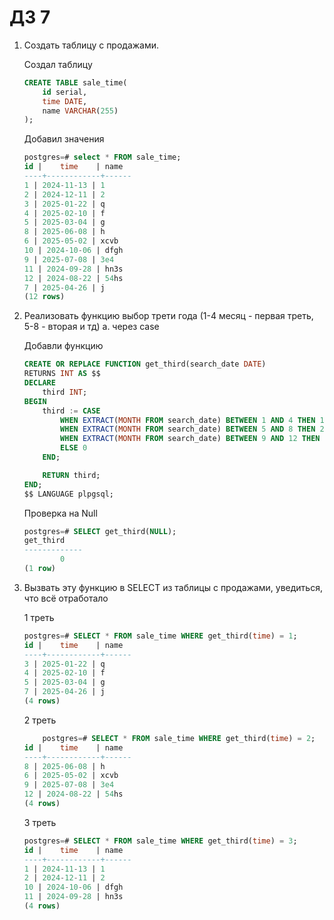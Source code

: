 # ДЗ 7

1. Создать таблицу с продажами.

    Создал таблицу

    ```sql
    CREATE TABLE sale_time(  
        id serial,
        time DATE,
        name VARCHAR(255)
    );
    ```

    Добавил значения

    ```sql
    postgres=# select * FROM sale_time;
    id |    time    | name 
    ----+------------+------
    1 | 2024-11-13 | 1    
    2 | 2024-12-11 | 2    
    3 | 2025-01-22 | q    
    4 | 2025-02-10 | f    
    5 | 2025-03-04 | g    
    8 | 2025-06-08 | h    
    6 | 2025-05-02 | xcvb 
    10 | 2024-10-06 | dfgh 
    9 | 2025-07-08 | 3e4
    11 | 2024-09-28 | hn3s
    12 | 2024-08-22 | 54hs
    7 | 2025-04-26 | j
    (12 rows)
    ```

2. Реализовать функцию выбор трети года (1-4 месяц - первая треть, 5-8 - вторая и тд)
    а. через case

    Добавли функцию

    ```sql
    CREATE OR REPLACE FUNCTION get_third(search_date DATE)
    RETURNS INT AS $$
    DECLARE
        third INT;
    BEGIN
        third := CASE 
            WHEN EXTRACT(MONTH FROM search_date) BETWEEN 1 AND 4 THEN 1
            WHEN EXTRACT(MONTH FROM search_date) BETWEEN 5 AND 8 THEN 2
            WHEN EXTRACT(MONTH FROM search_date) BETWEEN 9 AND 12 THEN 3
            ELSE 0
        END;

        RETURN third;
    END;
    $$ LANGUAGE plpgsql;
    ```

    Проверка на Null

    ```sql
    postgres=# SELECT get_third(NULL);
    get_third 
    -------------
            0
    (1 row)
    ```

3. Вызвать эту функцию в SELECT из таблицы с продажами, уведиться, что всё отработало

    1 треть

    ```sql
    postgres=# SELECT * FROM sale_time WHERE get_third(time) = 1;
    id |    time    | name
    ----+------------+------
    3 | 2025-01-22 | q
    4 | 2025-02-10 | f
    5 | 2025-03-04 | g
    7 | 2025-04-26 | j
    (4 rows)
    ```

    2 треть

    ```sql
        postgres=# SELECT * FROM sale_time WHERE get_third(time) = 2;
    id |    time    | name
    ----+------------+------
    8 | 2025-06-08 | h
    6 | 2025-05-02 | xcvb
    9 | 2025-07-08 | 3e4
    12 | 2024-08-22 | 54hs
    (4 rows)
    ```

    3 треть

    ```sql
    postgres=# SELECT * FROM sale_time WHERE get_third(time) = 3;
    id |    time    | name
    ----+------------+------
    1 | 2024-11-13 | 1
    2 | 2024-12-11 | 2
    10 | 2024-10-06 | dfgh
    11 | 2024-09-28 | hn3s
    (4 rows)
    ```
